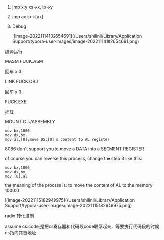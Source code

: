 1. jmp x:y    xs->x, ip->y

2. jmp ax     ip->[ax]

3. Debug

   ![image-20221114102654691](/Users/shilinli/Library/Application Support/typora-user-images/image-20221114102654691.png)

编译运行

MASM FUCK.ASM	

回车 x 3

LINK FUCK.OBJ

回车 x 3

FUCK.EXE



挂载

MOUNT C ~/ASSEMBLY

```assembly
mov bx,1000
mov dx,bx
mov al,[0];move DS:[0]'s content to AL register
```

8086 don't support you to move a DATA into a SEGMENT REGISTER

of course you can reverse this process, change the step 3 like this:

```assembly
mov bx,1000
mov ds,bx
mov [0],al
```

the meaning of the process is: to move the content of AL to the memory 1000:0

 ![image-20221115182949975](/Users/shilinli/Library/Application Support/typora-user-images/image-20221115182949975.png)

radix 转化进制

assume cs:code;是把cs寄存器和代码段code联系起来，等要执行代码段的时候cs指向其首地址
